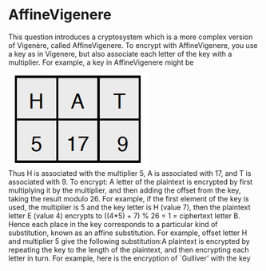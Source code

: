 # AffineVigenere
This question introduces a cryptosystem which is a more complex version of Vigenère, called AffineVigenere. To encrypt with AffineVigenere, you use a key as in Vigenere, but also associate each letter of the key with a multiplier. For example, a key in AffineVigenere might be

![alt text](Images/Screen_Shot_1.png)
<br>
Thus H is associated with the multiplier 5, A is associated with 17, and T is associated with
9. To encrypt: A letter of the plaintext is encrypted by first multiplying it by the multiplier, and then adding the offset from the key, taking the result modulo 26. For example, if the first element of the key is used, the multiplier is 5 and the key letter is H (value 7), then the plaintext letter E (value 4) encrypts to ((4*5) + 7) % 26 = 1 = ciphertext letter B.
Hence each place in the key corresponds to a particular kind of substitution, known as an affine substitution. For example, offset letter H and multiplier 5 give the following substitution:A plaintext is encrypted by repeating the key to the length of the plaintext, and then encrypting each letter in turn. For example, here is the encryption of `Gulliver’ with the key

